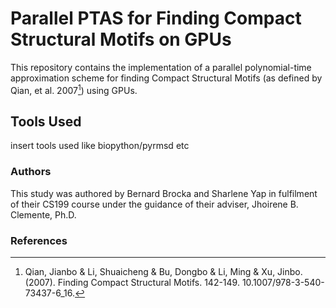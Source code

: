 # Parallel PTAS for Finding Compact Structural Motifs on GPUs
This repository contains the implementation of a parallel polynomial-time approximation scheme for finding Compact Structural Motifs (as defined by Qian, et al. 2007[^1]) using GPUs.

## Tools Used
insert tools used like biopython/pyrmsd etc

### Authors
This study was authored by Bernard Brocka and Sharlene Yap in fulfilment of their CS199 course under the guidance of their adviser, Jhoirene B. Clemente, Ph.D. 

### References
[^1]: Qian, Jianbo & Li, Shuaicheng & Bu, Dongbo & Li, Ming & Xu, Jinbo. (2007). Finding Compact Structural Motifs. 142-149. 10.1007/978-3-540-73437-6_16.

